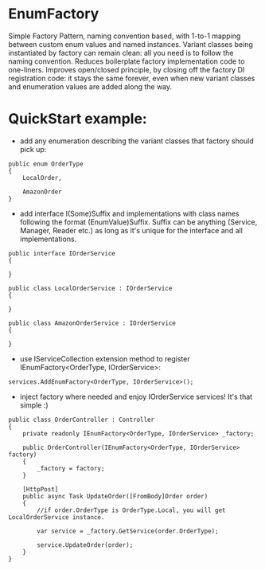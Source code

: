 # EnumFactory

Simple Factory Pattern, naming convention based, with 1-to-1 mapping between custom enum values and named instances.
Variant classes being instantiated by factory can remain clean: all you need is to follow the naming convention.
Reduces boilerplate factory implementation code to one-liners. Improves open/closed principle, 
by closing off the factory DI registration code: it stays the same forever,
even when new variant classes and enumeration values are added along the way.

# QuickStart example:

- add any enumeration describing the variant classes that factory should pick up:

```
public enum OrderType 
{ 
	LocalOrder, 
	
	AmazonOrder 
} 
```

- add interface I(Some)Suffix and implementations with class names following the format (EnumValue)Suffix. 
  Suffix can be anything (Service, Manager, Reader etc.) as long as it's unique for the interface and all implementations. 

```
public interface IOrderService
{

}

public class LocalOrderService : IOrderService
{

}

public class AmazonOrderService : IOrderService
{

}
```

- use IServiceCollection extension method to register IEnumFactory<OrderType, IOrderService>:

```
services.AddEnumFactory<OrderType, IOrderService>();
```

- inject factory where needed and enjoy IOrderService services! It's that simple :)

```
public class OrderController : Controller
{
	private readonly IEnumFactory<OrderType, IOrderService> _factory;

	public OrderController(IEnumFactory<OrderType, IOrderService> factory)
	{
	    _factory = factory;
	}
	
	[HttpPost]
	public async Task UpdateOrder([FromBody]Order order)
	{
	    //if order.OrderType is OrderType.Local, you will get LocalOrderService instance.
		
	    var service = _factory.GetService(order.OrderType);
		
	    service.UpdateOrder(order); 
	}
}
```